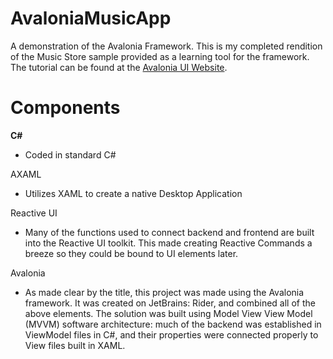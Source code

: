 # AvaloniaMusicApp
A demonstration of the Avalonia Framework. This is my completed rendition of the Music Store sample provided as a learning tool for the framework. The tutorial can be found at the [Avalonia UI Website](https://docs.avaloniaui.net).

# Components
**C#**
  * Coded in standard C#

AXAML
  * Utilizes XAML to create a native Desktop Application

Reactive UI
  * Many of the functions used to connect backend and frontend are built into the Reactive UI toolkit. This made creating Reactive Commands a breeze so they could be bound to UI elements later.

Avalonia
   * As made clear by the title, this project was made using the Avalonia framework. It was created on JetBrains: Rider, and combined all of the above elements. The solution was built using Model View View Model (MVVM) software architecture: much of the backend was established in ViewModel files in C#, and their properties were connected properly to View files built in XAML.
